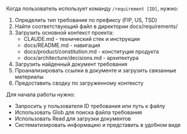 Когда пользователь использует команду `/requirement [ID]`, нужно:

1. Определить тип требования по префиксу (FIP, US, TSD)
2. Найти соответствующий файл в директории docs/requirements/
3. Загрузить основной контекст проекта:
   - CLAUDE.md - технический стек и инструкции
   - docs/README.md - навигация
   - docs/product/constitution.md - конституция продукта
   - docs/architecture/decisions.md - архитектура
4. Загрузить найденный документ требования
5. Проанализировать ссылки в документе и загрузить связанные материалы
6. Предоставить сводку по загруженному контексту

Для начала работы нужно:
- Запросить у пользователя ID требования или путь к файлу
- Использовать Glob для поиска файла требования
- Использовать Read для загрузки документов
- Систематизировать информацию и представить в удобном виде